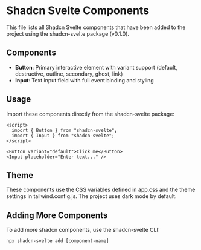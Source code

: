 # Shadcn Svelte Components

This file lists all Shadcn Svelte components that have been added to the project using the shadcn-svelte package (v0.1.0).

## Components

- **Button**: Primary interactive element with variant support (default, destructive, outline, secondary, ghost, link)
- **Input**: Text input field with full event binding and styling

## Usage

Import these components directly from the shadcn-svelte package:

```svelte
<script>
  import { Button } from "shadcn-svelte";
  import { Input } from "shadcn-svelte";
</script>

<Button variant="default">Click me</Button>
<Input placeholder="Enter text..." />
```

## Theme

These components use the CSS variables defined in app.css and the theme settings in tailwind.config.js. The project uses dark mode by default.

## Adding More Components

To add more shadcn components, use the shadcn-svelte CLI:

```
npx shadcn-svelte add [component-name]
``` 
